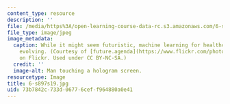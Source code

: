 ```yaml
---
content_type: resource
description: ''
file: /media/https%3A/open-learning-course-data-rc.s3.amazonaws.com/6-s897-machine-learning-for-healthcare-spring-2019/73b7842c733d06776ceff964880a0e41_6-s897s19.jpg
file_type: image/jpeg
image_metadata:
  caption: While it might seem futuristic, machine learning for healthcare is rapidly
    evolving. (Courtesy of [future.agenda](https://www.flickr.com/photos/131046472@N07/17903550186/)
    on Flickr. Used under CC BY-NC-SA.)
  credit: ''
  image-alt: Man touching a hologram screen.
resourcetype: Image
title: 6-s897s19.jpg
uid: 73b7842c-733d-0677-6cef-f964880a0e41
---
```

